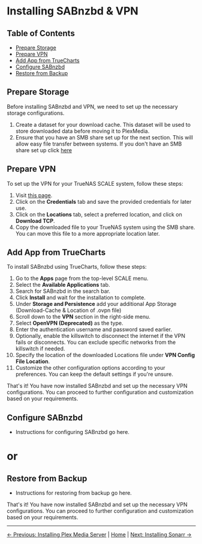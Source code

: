 # Installing SABnzbd & VPN

## Table of Contents
- [Prepare Storage](#prepare-storage)
- [Prepare VPN](#prepare-vpn)
- [Add App from TrueCharts](#add-app-from-truecharts)
- [Configure SABnzbd](#configure-sabnzbd)
- [Restore from Backup](#restore-from-backup)

## Prepare Storage
Before installing SABnzbd and VPN, we need to set up the necessary storage configurations.

1. Create a dataset for your download cache. This dataset will be used to store downloaded data before moving it to PlexMedia.
2. Ensure that you have an SMB share set up for the next section. This will allow easy file transfer between systems. If you don't have an SMB share set up click [here](1.%20Installing%20TrueNAS%20Scale.md/#smb-share)

## Prepare VPN
To set up the VPN for your TrueNAS SCALE system, follow these steps:

1. Visit [this page](https://my.surfshark.com/vpn/manual-setup/main/openvpn).
2. Click on the **Credentials** tab and save the provided credentials for later use.
3. Click on the **Locations** tab, select a preferred location, and click on **Download TCP**.
4. Copy the downloaded file to your TrueNAS system using the SMB share. You can move this file to a more appropriate location later.

## Add App from TrueCharts
To install SABnzbd using TrueCharts, follow these steps:

1. Go to the **Apps** page from the top-level SCALE menu.
2. Select the **Available Applications** tab.
3. Search for SABnzbd in the search bar.
4. Click **Install** and wait for the installation to complete.
5. Under **Storage and Persistence** add your additional App Storage (Download-Cache & Location of .ovpn file)
6. Scroll down to the **VPN** section in the right-side menu.
7. Select **OpenVPN (Deprecated)** as the type.
8. Enter the authentication username and password saved earlier.
9. Optionally, enable the killswitch to disconnect the internet if the VPN fails or disconnects. You can exclude specific networks from the killswitch if needed.
10. Specify the location of the downloaded Locations file under **VPN Config File Location**.
11. Customize the other configuration options according to your preferences. You can keep the default settings if you're unsure.

That's it! You have now installed SABnzbd and set up the necessary VPN configurations. You can proceed to further configuration and customization based on your requirements.

## Configure SABnzbd

- Instructions for configuring SABnzbd go here.

# or

## Restore from Backup

- Instructions for restoring from backup go here.

That's it! You have now installed SABnzbd and set up the necessary VPN configurations. You can proceed to further configuration and customization based on your requirements.

---
[&larr; Previous: Installing Plex Media Server](2.%20Installing%20Plex%20Media%20Server.md) | [Home](README.md) | [Next: Installing Sonarr &rarr;](4.%20Installing%20Sonarr.md)
